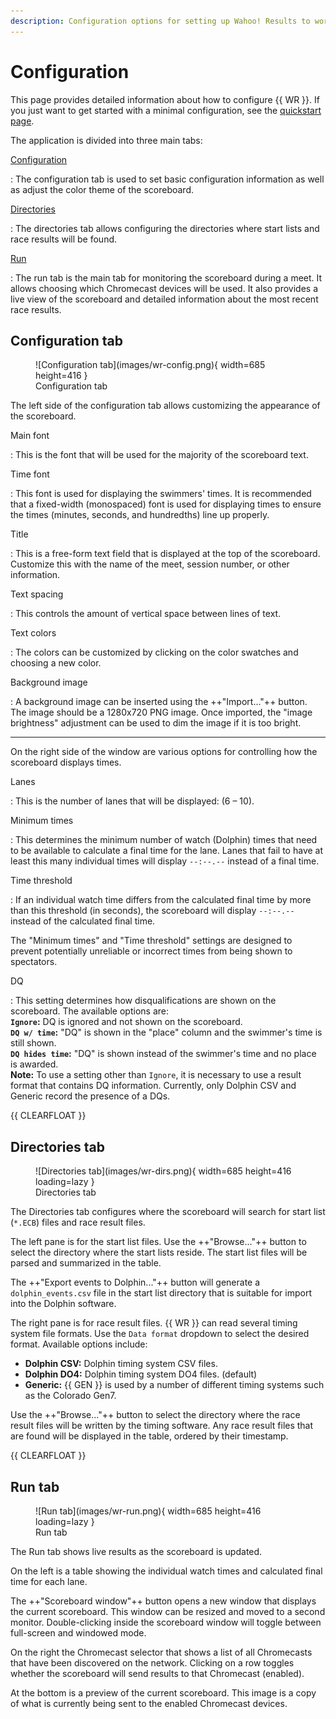 ```yaml
---
description: Configuration options for setting up Wahoo! Results to work with your swimming timing system
---
```

# Configuration

This page provides detailed information about how to configure {{ WR }}. If you
just want to get started with a minimal configuration, see the [quickstart
page](quickstart.md).

The application is divided into three main tabs:

[Configuration](#configuration-tab)

:   The configuration tab is used to set basic configuration information as well
    as adjust the color theme of the scoreboard.

[Directories](#directories-tab)

:   The directories tab allows configuring the directories where start lists and
    race results will be found.

[Run](#run-tab)

:   The run tab is the main tab for monitoring the scoreboard during a meet. It
    allows choosing which Chromecast devices will be used. It also provides a
    live view of the scoreboard and detailed information about the most recent
    race results.

## Configuration tab

<figure class="rfloat" markdown>
  ![Configuration tab](images/wr-config.png){ width=685 height=416 }
  <figcaption>Configuration tab</figcaption>
</figure>

The left side of the configuration tab allows customizing the appearance of
the scoreboard.

Main font

:   This is the font that will be used for the majority of the scoreboard
    text.

Time font

:   This font is used for displaying the swimmers' times. It is recommended
    that a fixed-width (monospaced) font is used for displaying times to
    ensure the times (minutes, seconds, and hundredths) line up properly.

Title

:   This is a free-form text field that is displayed at the top of the
    scoreboard. Customize this with the name of the meet, session number, or
    other information.

Text spacing

:   This controls the amount of vertical space between lines of text.

Text colors

:   The colors can be customized by clicking on the color swatches and choosing
    a new color.

Background image

:   A background image can be inserted using the ++"Import..."++ button. The image
    should be a 1280x720 PNG image. Once imported, the "image brightness"
    adjustment can be used to dim the image if it is too bright.

-----

On the right side of the window are various options for controlling how the
scoreboard displays times.

Lanes

:   This is the number of lanes that will be displayed: (6 &ndash; 10).

Minimum times

:   This determines the minimum number of watch (Dolphin) times that need to
    be available to calculate a final time for the lane. Lanes that fail to
    have at least this many individual times will display `--:--.--` instead
    of a final time.

Time threshold

:   If an individual watch time differs from the calculated final time by more
    than this threshold (in seconds), the scoreboard will display `--:--.--`
    instead of the calculated final time.

The "Minimum times" and "Time threshold" settings are designed to prevent
potentially unreliable or incorrect times from being shown to spectators.

DQ

:   This setting determines how disqualifications are shown on the scoreboard.
    The available options are:  
    **`Ignore`:** DQ is ignored and not shown on the scoreboard.  
    **`DQ w/ time`:** "DQ" is shown in the "place" column and the swimmer's time
    is still shown.  
    **`DQ hides time`:** "DQ" is shown instead of the swimmer's time and no
    place is awarded.  
    **Note:** To use a setting other than `Ignore`, it is necessary to use a
    result format that contains DQ information. Currently, only Dolphin CSV and
    Generic record the presence of a DQs.

{{ CLEARFLOAT }}

## Directories tab

<figure class="rfloat" markdown>
  ![Directories tab](images/wr-dirs.png){ width=685 height=416 loading=lazy }
  <figcaption>Directories tab</figcaption>
</figure>

The Directories tab configures where the scoreboard will search for start list
(`*.ECB`) files and race result files.

The left pane is for the start list files. Use the ++"Browse..."++ button to
select the directory where the start lists reside. The start list files will be
parsed and summarized in the table.

The ++"Export events to Dolphin..."++ button will generate a
`dolphin_events.csv` file in the start list directory that is suitable for
import into the Dolphin software.

The right pane is for race result files. {{ WR }} can read several timing
system file formats. Use the `Data format` dropdown to select the desired
format. Available options include:

- **Dolphin CSV:** Dolphin timing system CSV files.
- **Dolphin DO4:** Dolphin timing system DO4 files. (default)
- **Generic:** {{ GEN }} is used by a number of different timing systems such
  as the Colorado Gen7.

Use the ++"Browse..."++ button to select the directory where the race result
files will be written by the timing software. Any race result files that are
found will be displayed in the table, ordered by their timestamp.

{{ CLEARFLOAT }}

## Run tab

<figure class="rfloat" markdown>
  ![Run tab](images/wr-run.png){ width=685 height=416 loading=lazy }
  <figcaption>Run tab</figcaption>
</figure>

The Run tab shows live results as the scoreboard is updated.

On the left is a table showing the individual watch times and calculated final
time for each lane.

The ++"Scoreboard window"++ button opens a new window that displays the
current scoreboard. This window can be resized and moved to a second monitor.
Double-clicking inside the scoreboard window will toggle between full-screen
and windowed mode.

On the right the Chromecast selector that shows a list of all Chromecasts that
have been discovered on the network. Clicking on a row toggles whether the
scoreboard will send results to that Chromecast (enabled).

At the bottom is a preview of the current scoreboard. This image is a copy of
what is currently being sent to the enabled Chromecast devices.
